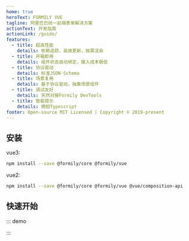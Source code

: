 ```yaml
---
home: true
heroText: FORMILY VUE
tagline: 阿里巴巴统一前端表单解决方案
actionText: 开发指南
actionLink: /guide/
features:
  - title: 超高性能
    details: 依赖追踪，高效更新，按需渲染
  - title: 开箱即用
    details: 组件状态自动绑定，接入成本极低
  - title: 协议驱动
    details: 标准JSON-Schema
  - title: 场景复用
    details: 基于协议驱动，抽象场景组件
  - title: 调试友好
    details: 天然对接Formily DevTools
  - title: 智能提示
    details: 拥抱Typescript
footer: Open-source MIT Licensed | Copyright © 2019-present
---
```


## 安装

vue3:

```bash
npm install --save @formily/core @formily/vue
```

vue2:

```bash
npm install --save @formily/core @formily/vue @vue/composition-api
```

## 快速开始

::: demo
<template>
  <FormProvider :form="form">
    <Field
      name="name"
      title="Name"
      required
      :decorator="[FormItem]"
      :component="[Input, { placeholder:'Please Input' }]"
    />
    <Field
      name="password"
      title="Password"
      required
      :decorator="[FormItem]"
      :component="[Input, { type: 'password', placeholder:'Please Input' }]"
      :reactions="createPasswordEqualValidate('confirm_password')"
    />
    <Field
      name="confirm_password"
      title="Confirm Password"
      required
      :decorator="[FormItem]"
      :component="[Input, { type: 'password', placeholder:'Please Input' }]"
      :reactions="createPasswordEqualValidate('password')"
    />
    <FormConsumer>
      <template #default="{ form }">
        <div style="white-space: pre;">{{ JSON.stringify(form.values, null, 2) }}</div>
      </template>
    </FormConsumer>
  </FormProvider>
</template>

<script>
import { Form, Input } from 'ant-design-vue'
import { createForm, isVoidField, setValidateLanguage } from '@formily/core'
import {
  FormProvider,
  FormConsumer,
  Field,
  connect,
  mapProps,
} from '@formily/vue'
import 'ant-design-vue/dist/antd.css'

setValidateLanguage('en')

const FormItem = connect(
  Form.Item,
  mapProps(
    { validateStatus: true, title: 'label', required: true },
    (props, field) => {
      return {
        help: !isVoidField(field) ? (field.errors.length ? field.errors : undefined) : undefined,
        extra: field.description,
      }
    }
  )
)

export default {
  components: {
    FormProvider,
    FormConsumer,
    Field
  },
  data() {
    const form = createForm({ validateFirst: true })
    const createPasswordEqualValidate = (equalName) => (field) => {
      if (
        form.values.confirm_password &&
        field.value &&
        form.values[equalName] !== field.value
      ) {
        field.errors = ['Password does not match Confirm Password.']
      } else {
        field.errors = []
      }
    }
    return {
      FormItem,
      Input,
      form,
      createPasswordEqualValidate
    }
  }
}
</script>
:::
